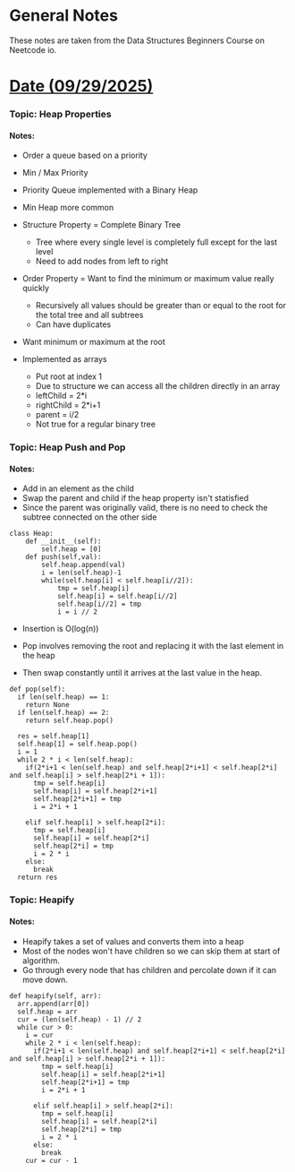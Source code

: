 # General Notes


These notes are taken from the Data Structures Beginners Course on Neetcode io.

# <u> Date (09/29/2025) </u>

### Topic: Heap Properties
#### Notes: 

* Order a queue based on a priority
* Min / Max Priority
* Priority Queue implemented with a Binary Heap
* Min Heap more common

* Structure Property = Complete Binary Tree
  * Tree where every single level is completely full except for the last level
  * Need to add nodes from left to right
* Order Property = Want to find the minimum or maximum value really quickly
  * Recursively all values should be greater than or equal to the root for the total tree and all subtrees
  * Can have duplicates
* Want minimum or maximum at the root
* Implemented as arrays
  * Put root at index 1
  * Due to structure we can access all the children directly in an array
  * leftChild = 2*i
  * rightChild = 2*i+1
  * parent = i/2
  * Not true for a regular binary tree

### Topic: Heap Push and Pop
#### Notes:

* Add in an element as the child
* Swap the parent and child if the heap property isn't statisfied
* Since the parent was originally valid, there is no need to check the subtree connected on the other side


```aiignore
class Heap:
    def __init__(self):
        self.heap = [0]
    def push(self,val):
        self.heap.append(val)
        i = len(self.heap)-1
        while(self.heap[i] < self.heap[i//2]):
            tmp = self.heap[i]
            self.heap[i] = self.heap[i//2]
            self.heap[i//2] = tmp
            i = i // 2
```

* Insertion is O(log(n))

* Pop involves removing the root and replacing it with the last element in the heap
* Then swap constantly until it arrives at the last value in the heap.

```
def pop(self):
  if len(self.heap) == 1:
    return None
  if len(self.heap) == 2:
    return self.heap.pop()
  
  res = self.heap[1]
  self.heap[1] = self.heap.pop()
  i = 1
  while 2 * i < len(self.heap):
    if(2*i+1 < len(self.heap) and self.heap[2*i+1] < self.heap[2*i] and self.heap[i] > self.heap[2*i + 1]):
      tmp = self.heap[i]
      self.heap[i] = self.heap[2*i+1]
      self.heap[2*i+1] = tmp
      i = 2*i + 1

    elif self.heap[i] > self.heap[2*i]:
      tmp = self.heap[i]
      self.heap[i] = self.heap[2*i]
      self.heap[2*i] = tmp
      i = 2 * i
    else:
      break
  return res
```

### Topic: Heapify
#### Notes:

* Heapify takes a set of values and converts them into a heap
* Most of the nodes won't have children so we can skip them at start of algorithm.
* Go through every node that has children and percolate down if it can move down.


```
def heapify(self, arr):
  arr.append(arr[0])
  self.heap = arr
  cur = (len(self.heap) - 1) // 2
  while cur > 0:
    i = cur
    while 2 * i < len(self.heap):
      if(2*i+1 < len(self.heap) and self.heap[2*i+1] < self.heap[2*i] and self.heap[i] > self.heap[2*i + 1]):
        tmp = self.heap[i]
        self.heap[i] = self.heap[2*i+1]
        self.heap[2*i+1] = tmp
        i = 2*i + 1

      elif self.heap[i] > self.heap[2*i]:
        tmp = self.heap[i]
        self.heap[i] = self.heap[2*i]
        self.heap[2*i] = tmp
        i = 2 * i
      else:
        break
    cur = cur - 1
```